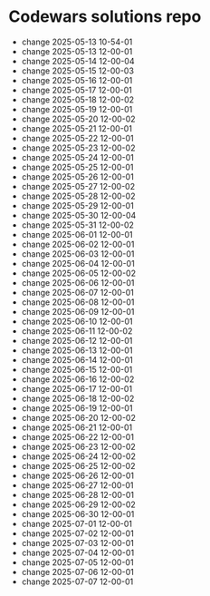# Codewars solutions repo
- change 2025-05-13 10-54-01
- change 2025-05-13 12-00-01
- change 2025-05-14 12-00-04
- change 2025-05-15 12-00-03
- change 2025-05-16 12-00-01
- change 2025-05-17 12-00-01
- change 2025-05-18 12-00-02
- change 2025-05-19 12-00-01
- change 2025-05-20 12-00-02
- change 2025-05-21 12-00-01
- change 2025-05-22 12-00-01
- change 2025-05-23 12-00-02
- change 2025-05-24 12-00-01
- change 2025-05-25 12-00-01
- change 2025-05-26 12-00-01
- change 2025-05-27 12-00-02
- change 2025-05-28 12-00-02
- change 2025-05-29 12-00-01
- change 2025-05-30 12-00-04
- change 2025-05-31 12-00-02
- change 2025-06-01 12-00-01
- change 2025-06-02 12-00-01
- change 2025-06-03 12-00-01
- change 2025-06-04 12-00-01
- change 2025-06-05 12-00-02
- change 2025-06-06 12-00-01
- change 2025-06-07 12-00-01
- change 2025-06-08 12-00-01
- change 2025-06-09 12-00-01
- change 2025-06-10 12-00-01
- change 2025-06-11 12-00-02
- change 2025-06-12 12-00-01
- change 2025-06-13 12-00-01
- change 2025-06-14 12-00-01
- change 2025-06-15 12-00-01
- change 2025-06-16 12-00-02
- change 2025-06-17 12-00-01
- change 2025-06-18 12-00-02
- change 2025-06-19 12-00-01
- change 2025-06-20 12-00-02
- change 2025-06-21 12-00-01
- change 2025-06-22 12-00-01
- change 2025-06-23 12-00-02
- change 2025-06-24 12-00-02
- change 2025-06-25 12-00-02
- change 2025-06-26 12-00-01
- change 2025-06-27 12-00-01
- change 2025-06-28 12-00-01
- change 2025-06-29 12-00-02
- change 2025-06-30 12-00-01
- change 2025-07-01 12-00-01
- change 2025-07-02 12-00-01
- change 2025-07-03 12-00-01
- change 2025-07-04 12-00-01
- change 2025-07-05 12-00-01
- change 2025-07-06 12-00-01
- change 2025-07-07 12-00-01
